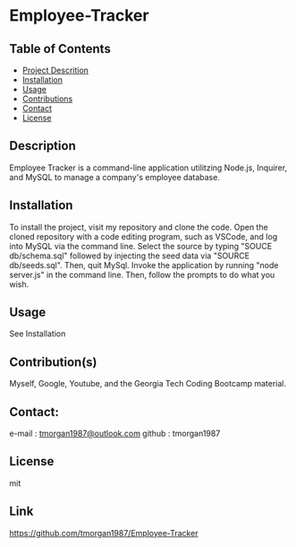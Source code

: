 # Employee-Tracker

## Table of Contents
- [Project Descrition](#Description)
- [Installation](#Installation)
- [Usage](#Usage)
- [Contributions](#Contributions)
- [Contact](#Contact)
- [License](#License)

## Description
Employee Tracker is a command-line application utilitzing Node.js, Inquirer, and MySQL to manage a company's employee database.

## Installation
To install the project, visit my repository and clone the code.  Open the cloned repository with a code editing program, such as VSCode, and log into MySQL via the command line.  Select the source by typing "SOUCE db/schema.sql" followed by injecting the seed data via "SOURCE db/seeds.sql".  Then, quit MySql. Invoke the application by running "node server.js" in the command line.  Then, follow the prompts to do what you wish.

## Usage
See Installation

## Contribution(s)
Myself, Google, Youtube, and the Georgia Tech Coding Bootcamp material.

## Contact:
e-mail : tmorgan1987@outlook.com
github : tmorgan1987

## License
mit

## Link

https://github.com/tmorgan1987/Employee-Tracker